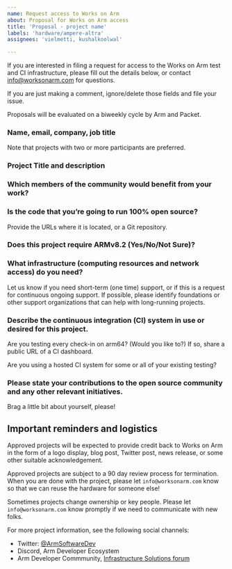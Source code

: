 ```yaml
---
name: Request access to Works on Arm
about: Proposal for Works on Arm access
title: 'Proposal - project name'
labels: 'hardware/ampere-altra'
assignees: 'vielmetti, kushalkoolwal'

---
```



If you are interested in filing a request for access to the Works on Arm test and 
CI infrastructure, please fill out the details below, or contact
info@worksonarm.com for questions.

If you are just making a comment, ignore/delete those fields and file your issue.

Proposals will be evaluated on a biweekly cycle by Arm and Packet.

### Name, email, company, job title

Note that projects with two or more participants are preferred.

### Project Title and description

### Which members of the community would benefit from your work?

### Is the code that you’re going to run 100% open source? 

Provide the URLs where it is located, or a Git repository.

### Does this project require ARMv8.2 (Yes/No/Not Sure)?

### What infrastructure (computing resources and network access) do you need?

Let us know if you need short-term (one time) support, or if this is a request for
continuous ongoing support. If possible, please identify foundations or other
support organizations that can help with long-running projects.

### Describe the continuous integration (CI) system in use or desired for this project.

Are you testing every check-in on arm64? (Would you like to?) If so, share a public URL of a CI dashboard.

Are you using a hosted CI system for some or all of your existing testing? 

### Please state your contributions to the open source community and any other relevant initiatives.

Brag a little bit about yourself, please!

## Important reminders and logistics

Approved projects will be expected to provide credit back to Works on Arm
in the form of a logo display, blog post, Twitter post, news release, or
some other suitable acknowledgement.

Approved projects are subject to a 90 day review process for termination.
When you are done with the project, please let `info@worksonarm.com` know
so that we can reuse the hardware for someone else!

Sometimes projects change ownership or key people. Please let
`info@worksonarm.com` know promptly if we need to communicate with new folks.

For more project information, see the following social channels:

* Twitter: [@ArmSoftwareDev](https://twitter/ArmSoftwareDev)
* Discord, Arm Developer Ecosystem
* Arm Developer Commmunity, [Infrastructure Solutions forum](https://community.arm.com/developer/f/infrastructure-solution)
